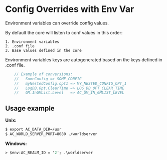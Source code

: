 # Config Overrides with Env Var

Environment variables can override config values.

By default the core will listen to conf values in this order:

```
1. Environment variables
2. .conf file
3. Base values defined in the core
```

Environment variables keys are autogenerated based on the keys defined in .conf file.

```cpp
    // Example of conversions:
    //   SomeConfig => SOME_CONFIG
    //   myNestedConfig.opt1 => MY_NESTED_CONFIG_OPT_1
    //   LogDB.Opt.ClearTime => LOG_DB_OPT_CLEAR_TIME
    //   GM.InGMList.Level   => AC_GM_IN_GMLIST_LEVEL
```

## Usage example

**Unix:**
```sh
$ export AC_DATA_DIR=/usr
$ AC_WORLD_SERVER_PORT=8080 ./worldserver
```

**Windows:**
```ps
> $env:AC_REALM_ID = '2'; .\worldserver
```
